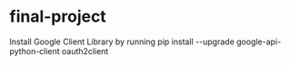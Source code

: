 # final-project
Install Google Client Library by running pip install --upgrade google-api-python-client oauth2client